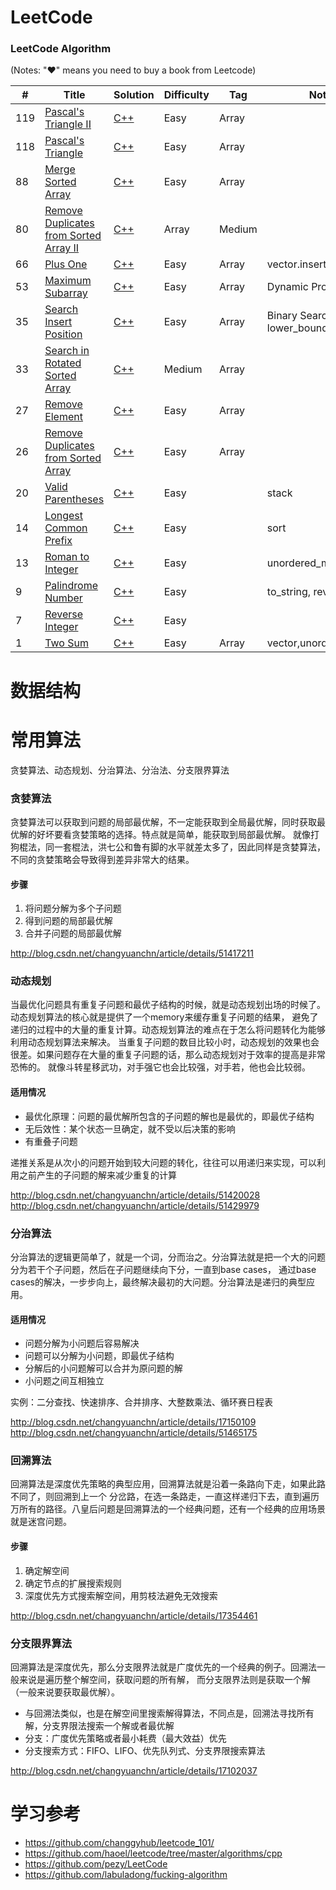 LeetCode
========

### LeetCode Algorithm

(Notes: "&hearts;" means you need to buy a book from Leetcode)


| #   | Title | Solution                                                  | Difficulty | Tag   | Note                       |
|-----| ----- |-----------------------------------------------------------|------------|-------|----------------------------|
| 119 |[Pascal's Triangle II](https://leetcode.com/problems/pascals-triangle-ii/)| [C++](./array/pascals_triangle_ii.cpp)                    | Easy       | Array ||
| 118 |[Pascal's Triangle](https://leetcode.com/problems/pascals-triangle/)| [C++](./array/pascals_triangle.cpp)                       | Easy       | Array ||
| 88  |[Merge Sorted Array](https://leetcode.com/problems/merge-sorted-array/)| [C++](./array/merge_sorted_array.cpp)                     | Easy       | Array ||
| 80  |[Remove Duplicates from Sorted Array II](https://leetcode.com/problems/remove-duplicates-from-sorted-array-ii/)| [C++](./array/remove_duplicates_from_sorted_array_ii.cpp) | Array      |Medium|
| 66  |[Plus One](https://leetcode.com/problems/plus-one/)| [C++](./array/plus_one.cpp)                               | Easy       | Array | vector.insert              |
| 53  |[Maximum Subarray](https://leetcode.com/problems/maximum-subarray/)| [C++](./array/maximum_subarray.cpp)                       | Easy       | Array | Dynamic Programing         |
| 35  |[Search Insert Position](https://leetcode.com/problems/search-insert-position/)| [C++](./array/search_insert_position.cpp)                 | Easy       | Array | Binary Search, lower_bound |
| 33  |[Search in Rotated Sorted Array](https://leetcode.com/problems/search-in-rotated-sorted-array/)|[C++](./array/search_in_rotated_sorted_array.cpp)| Medium     | Array |                            |
| 27  |[Remove Element](https://leetcode.com/problems/remove-element/)| [C++](./array/remove_element.cpp)                         | Easy       | Array |                            | 
| 26  |[Remove Duplicates from Sorted Array](https://leetcode.com/problems/remove-duplicates-from-sorted-array/) | [C++](./array/remove_duplicates_from_sorted_array.cpp)    | Easy       | Array |                            |
| 20  |[Valid Parentheses](https://leetcode.com/problems/valid-parentheses/) | [C++](./array/valid_parentheses.cpp)                      | Easy       |       | stack                      |
| 14  |[Longest Common Prefix](https://leetcode.com/problems/longest-common-prefix/) | [C++](./array/longest_common_prefix.cpp)                  | Easy       |       | sort                       |
| 13  |[Roman to Integer](https://leetcode.com/problems/roman-to-integer/) | [C++](./array/roman_to_integer.cpp)                       | Easy       |       | unordered_map              |
| 9   |[Palindrome Number](https://leetcode.com/problems/palindrome-number/) | [C++](./array/palindrome_number.cpp)                      | Easy       |       | to_string, reverse         |
| 7   |[Reverse Integer](https://leetcode.com/problems/reverse-integer/) | [C++](./array/reverse_integer.cpp)                        | Easy       |       |                            |
| 1   |[Two Sum](https://leetcode.com/problems/two-sum/) | [C++](./array/two_sum.cpp)                                | Easy       | Array | vector,unordered_map       |

# 数据结构



# 常用算法

贪婪算法、动态规划、分治算法、分治法、分支限界算法

### 贪婪算法

贪婪算法可以获取到问题的局部最优解，不一定能获取到全局最优解，同时获取最优解的好坏要看贪婪策略的选择。特点就是简单，能获取到局部最优解。
就像打狗棍法，同一套棍法，洪七公和鲁有脚的水平就差太多了，因此同样是贪婪算法，不同的贪婪策略会导致得到差异非常大的结果。 

#### 步骤
1. 将问题分解为多个子问题
2. 得到问题的局部最优解
3. 合并子问题的局部最优解

http://blog.csdn.net/changyuanchn/article/details/51417211

### 动态规划

当最优化问题具有重复子问题和最优子结构的时候，就是动态规划出场的时候了。动态规划算法的核心就是提供了一个memory来缓存重复子问题的结果，
避免了递归的过程中的大量的重复计算。动态规划算法的难点在于怎么将问题转化为能够利用动态规划算法来解决。
当重复子问题的数目比较小时，动态规划的效果也会很差。如果问题存在大量的重复子问题的话，那么动态规划对于效率的提高是非常恐怖的。
就像斗转星移武功，对手强它也会比较强，对手若，他也会比较弱。

#### 适用情况
* 最优化原理：问题的最优解所包含的子问题的解也是最优的，即最优子结构
* 无后效性：某个状态一旦确定，就不受以后决策的影响
* 有重叠子问题

递推关系是从次小的问题开始到较大问题的转化，往往可以用递归来实现，可以利用之前产生的子问题的解来减少重复的计算


http://blog.csdn.net/changyuanchn/article/details/51420028 
http://blog.csdn.net/changyuanchn/article/details/51429979

### 分治算法

分治算法的逻辑更简单了，就是一个词，分而治之。分治算法就是把一个大的问题分为若干个子问题，然后在子问题继续向下分，一直到base cases，
通过base cases的解决，一步步向上，最终解决最初的大问题。分治算法是递归的典型应用。 

#### 适用情况
* 问题分解为小问题后容易解决
* 问题可以分解为小问题，即最优子结构
* 分解后的小问题解可以合并为原问题的解
* 小问题之间互相独立

实例：二分查找、快速排序、合并排序、大整数乘法、循环赛日程表

http://blog.csdn.net/changyuanchn/article/details/17150109 
http://blog.csdn.net/changyuanchn/article/details/51465175

### 回溯算法

回溯算法是深度优先策略的典型应用，回溯算法就是沿着一条路向下走，如果此路不同了，则回溯到上一个 
分岔路，在选一条路走，一直这样递归下去，直到遍历万所有的路径。八皇后问题是回溯算法的一个经典问题，还有一个经典的应用场景就是迷宫问题。 

#### 步骤
1. 确定解空间
2. 确定节点的扩展搜索规则
3. 深度优先方式搜索解空间，用剪枝法避免无效搜索

http://blog.csdn.net/changyuanchn/article/details/17354461

### 分支限界算法

回溯算法是深度优先，那么分支限界法就是广度优先的一个经典的例子。回溯法一般来说是遍历整个解空间，获取问题的所有解，
而分支限界法则是获取一个解（一般来说要获取最优解）。 

* 与回溯法类似，也是在解空间里搜索解得算法，不同点是，回溯法寻找所有解，分支界限法搜索一个解或者最优解
* 分支：广度优先策略或者最小耗费（最大效益）优先
* 分支搜索方式：FIFO、LIFO、优先队列式、分支界限搜索算法

http://blog.csdn.net/changyuanchn/article/details/17102037

# 学习参考
* https://github.com/changgyhub/leetcode_101/
* https://github.com/haoel/leetcode/tree/master/algorithms/cpp
* https://github.com/pezy/LeetCode
* https://github.com/labuladong/fucking-algorithm

